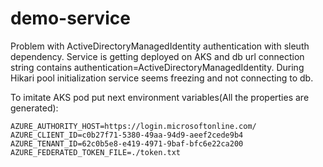 # demo-service

Problem with ActiveDirectoryManagedIdentity authentication with sleuth dependency.
Service is getting deployed on AKS and db url connection string contains authentication=ActiveDirectoryManagedIdentity.
During Hikari pool initialization service seems freezing and not connecting to db.

To imitate AKS pod put next environment variables(All the properties are generated):
```properties
AZURE_AUTHORITY_HOST=https://login.microsoftonline.com/
AZURE_CLIENT_ID=c0b27f71-5380-49aa-94d9-aeef2cede9b4
AZURE_TENANT_ID=62c0b5e8-e419-4971-9baf-bfc6e22ca200
AZURE_FEDERATED_TOKEN_FILE=./token.txt
```
